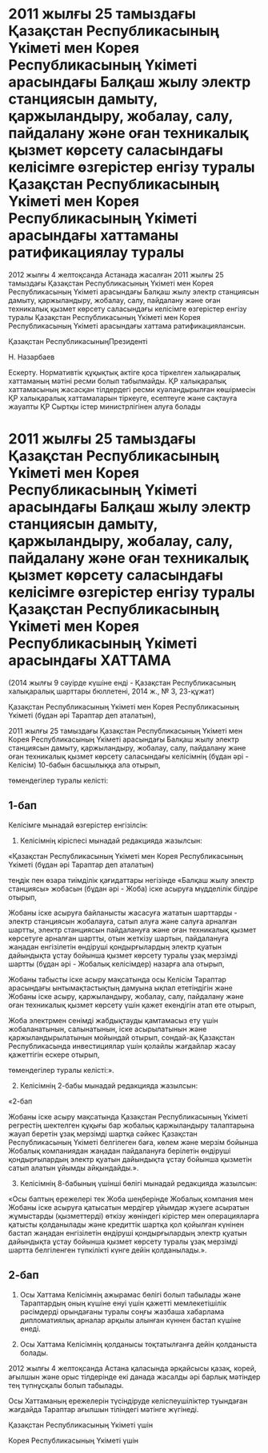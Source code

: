 # 2011 жылғы 25 тамыздағы Қазақстан Республикасының Үкіметі мен Корея Республикасының Үкіметі арасындағы Балқаш жылу электр станциясын дамыту, қаржыландыру, жобалау, салу, пайдалану және оған техникалық қызмет көрсету саласындағы келісімге өзгерістер енгізу туралы Қазақстан Республикасының Үкіметі мен Корея Республикасының Үкіметі арасындағы хаттаманы ратификациялау туралы

2012 жылғы 4 желтоқсанда Астанада жасалған 2011 жылғы 25 тамыздағы Қазақстан Республикасының Үкіметі мен Корея Республикасының Үкіметі арасындағы Балқаш жылу электр станциясын дамыту, қаржыландыру, жобалау, салу, пайдалану және оған техникалық қызмет көрсету саласындағы келісімге өзгерістер енгізу туралы Қазақстан Республикасының Үкіметі мен Корея Республикасының Үкіметі арасындағы хаттама ратификациялансын.

Қазақстан РеспубликасыныңПрезиденті

Н. Назарбаев

Ескерту. Нормативтік құқықтық актіге қоса тіркелген халықаралық хаттаманың мәтіні ресми болып табылмайды. ҚР халықаралық хаттамасының жасасқан тілдердегі ресми куәландырылған көшірмесін ҚР халықаралық хаттамаларын тіркеуге, есептеуге және сақтауға жауапты ҚР Сыртқы істер министрлігінен алуға болады

# 2011 жылғы 25 тамыздағы Қазақстан Республикасының Үкіметі мен Корея Республикасының Үкіметі арасындағы Балқаш жылу электр станциясын дамыту, қаржыландыру, жобалау, салу, пайдалану және оған техникалық қызмет көрсету саласындағы келісімге өзгерістер енгізу туралы Қазақстан Республикасының Үкіметі мен Корея Республикасының Үкіметі арасындағы ХАТТАМА

(2014 жылғы 9 сәуірде күшіне енді - Қазақстан Республикасының халықаралық шарттары бюллетені, 2014 ж., № 3, 23-құжат)

Қазақстан Республикасының Үкіметі мен Корея Республикасының Үкіметі (бұдан әрі Тараптар деп аталатын),

2011 жылғы 25 тамыздағы Қазақстан Республикасының Үкіметі мен Корея Республикасының Үкіметі арасындағы Балқаш жылу электр станциясын дамыту, қаржыландыру, жобалау, салу, пайдалану және оған техникалық қызмет көрсету саласындағы келісімнің (бұдан әрі - Келісім) 10-бабын басшылыққа ала отырып,

төмендегілер туралы келісті:

## 1-бап

Келісімге мынадай өзгерістер енгізілсін:

1. Келісімнің кіріспесі мынадай редакцияда жазылсын:

«Қазақстан Республикасының Үкіметі мен Корея Республикасының Үкіметі (бұдан әрі Тараптар деп аталатын)

теңдік пен өзара тиімділік қағидаттары негізінде «Балқаш жылу электр станциясы» жобасын (бұдан әрі - Жоба) іске асыруға мүдделілік білдіре отырып,

Жобаны іске асыруға байланысты жасасуға жататын шарттарды - электр станциясын жобалауға, сатып алуға және салуға арналған шартты, электр станциясын пайдалануға және оған техникалық қызмет көрсетуге арналған шартты, отын жеткізу шартын, пайдалануға жаңадан енгізілетін өндіруші қондырғылардың электр қуатын дайындықта ұстау бойынша қызмет көрсету туралы ұзақ мерзімді шартты (бұдан әрі - Жобалық келісімдер) назарға ала отырып,

Жобаны табысты іске асыру мақсатында осы Келісім Тараптар арасындағы ынтымақтастықтың дамуына ықпал ететіндігін және Жобаны іске асыру, қаржыландыру, жобалау, салу, пайдалану және оған техникалық қызмет көрсету үшін қажет екендігін атап өте отырып,

Жоба электрмен сенімді жабдықтауды қамтамасыз ету үшін жобаланатынын, салынатынын, іске асырылатынын және қаржыландырылатынын мойындай отырып, сондай-ақ Қазақстан Республикасында инвестициялар үшін қолайлы жағдайлар жасау қажеттігін ескере отырып,

төмендегілер туралы келісті:».

2. Келісімнің 2-бабы мынадай редакцияда жазылсын:

«2-бап

Жобаны іске асыру мақсатында Қазақстан Республикасының Үкіметі регрестің шектелген құқығы бар жобалық қаржыландыру талаптарына жауап беретін ұзақ мерзімді шартқа сәйкес Қазақстан Республикасының Үкіметі белгілеген баға, көлем және мерзім бойынша Жобалық компаниядан жаңадан пайдалануға берілетін өндіруші қондырғылардың электр қуатын дайындықта ұстау бойынша қызметін сатып алатын ұйымды айқындайды.».

3. Келісімнің 8-бабының үшінші бөлігі мынадай редакцияда жазылсын:

«Осы баптың ережелері тек Жоба шеңберінде Жобалық компания мен Жобаны іске асыруға қатысатын мердігер ұйымдар жүзеге асыратын жұмыстарды (қызметтерді) өткізу жөніндегі кірістер мен операцияларға қатысты қолданылады және кредиттік шартқа қол қойылған күнінен бастап жаңадан енгізілетін өндіруші қондырғылардың электр қуатын дайындықта ұстау бойынша қызмет көрсету туралы ұзақ мерзімді шартта белгіленген түпкілікті күнге дейін қолданылады.».

## 2-бап

1. Осы Хаттама Келісімнің ажырамас бөлігі болып табылады және Тараптардың оның күшіне енуі үшін қажетті мемлекетішілік рәсімдерді орындағаны туралы соңғы жазбаша хабарлама дипломатиялық арналар арқылы алынған күннен бастап күшіне енеді.

2. Осы Хаттама Келісімнің қолданысы тоқтатылғанға дейін қолданыста болады.

2012 жылғы 4 желтоқсанда Астана қаласында әрқайсысы қазақ, корей, ағылшын және орыс тілдерінде екі данада жасалды әрі барлық мәтіндер тең түпнұсқалы болып табылады.

Осы Хаттаманың ережелерін түсіндіруде келіспеушіліктер туындаған жағдайда Тараптар ағылшын тіліндегі мәтінге жүгінеді.

Қазақстан Республикасының Үкіметі үшін

Корея Республикасының Үкіметі үшін

